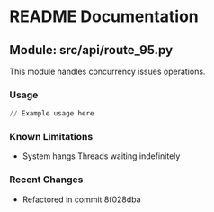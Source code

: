 # README Documentation

## Module: src/api/route_95.py

This module handles concurrency issues operations.

### Usage

```python
// Example usage here
```

### Known Limitations

- System hangs Threads waiting indefinitely

### Recent Changes

- Refactored in commit 8f028dba
